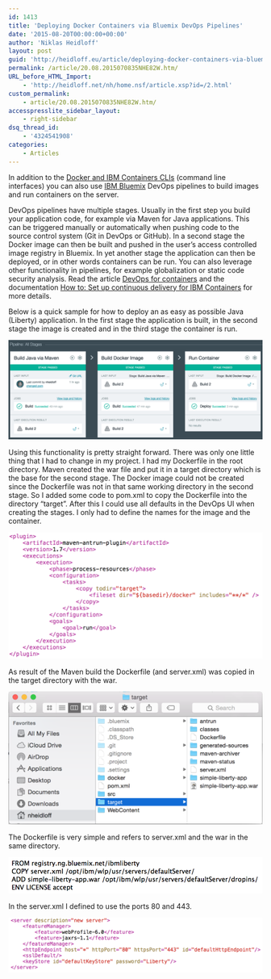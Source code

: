 ```yaml
---
id: 1413
title: 'Deploying Docker Containers via Bluemix DevOps Pipelines'
date: '2015-08-20T00:00:00+00:00'
author: 'Niklas Heidloff'
layout: post
guid: 'http://heidloff.eu/article/deploying-docker-containers-via-bluemix-devops-pipelines/'
permalink: /article/20.08.2015070835NHE82W.htm/
URL_before_HTML_Import:
    - 'http://heidloff.net/nh/home.nsf/article.xsp?id=/2.html'
custom_permalink:
    - article/20.08.2015070835NHE82W.htm/
accesspresslite_sidebar_layout:
    - right-sidebar
dsq_thread_id:
    - '4324541908'
categories:
    - Articles
---
```


 In addition to the [Docker and IBM Containers CLIs](http://heidloff.net/nh/home.nsf/article.xsp?id=17.08.2015084655NHE9YE.htm) (command line interfaces) you can also use [IBM Bluemix](https://bluemix.net/) DevOps pipelines to build images and run containers on the server.

 DevOps pipelines have multiple stages. Usually in the first step you build your application code, for example via Maven for Java applications. This can be triggered manually or automatically when pushing code to the source control system (Git in DevOps or GitHub). In a second stage the Docker image can then be built and pushed in the user’s access controlled image registry in Bluemix. In yet another stage the application can then be deployed, or in other words containers can be run. You can also leverage other functionality in pipelines, for example globalization or static code security analysis. Read the article [DevOps for containers](https://developer.ibm.com/bluemix/2015/06/19/devops-for-containers/) and the documentation [How to: Set up continuous delivery for IBM Containers](https://developer.ibm.com/bluemix/docs/set-up-continuous-delivery-ibm-containers/) for more details.

 Below is a quick sample for how to deploy an as easy as possible Java (Liberty) application. In the first stage the application is built, in the second stage the image is created and in the third stage the container is run.

![image](/assets/img/2015/08/pipeline01.png)

 Using this functionality is pretty straight forward. There was only one little thing that I had to change in my project. I had my Dockerfile in the root directory. Maven created the war file and put it in a target directory which is the base for the second stage. The Docker image could not be created since the Dockerfile was not in that same working directory in the second stage. So I added some code to pom.xml to copy the Dockerfile into the directory “target”. After this I could use all defaults in the DevOps UI when creating the stages. I only had to define the names for the image and the container.

![image](/assets/img/2015/08/pipeline02.png)

 As result of the Maven build the Dockerfile (and server.xml) was copied in the target directory with the war.

![image](/assets/img/2015/08/pipeline03.png)

 The Dockerfile is very simple and refers to server.xml and the war in the same directory.

![image](/assets/img/2015/08/pipeline04.png)

 In the server.xml I defined to use the ports 80 and 443.

![image](/assets/img/2015/08/pipeline05.png)